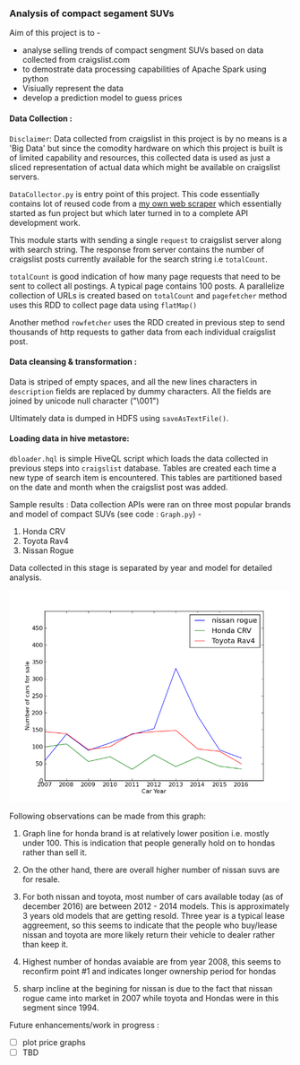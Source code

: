 ### Analysis of compact segament SUVs 
Aim of this project is to - 
- analyse selling trends of compact sengment SUVs based on data collected from craigslist.com
- to demostrate data processing capabilities of Apache Spark using python
- Visiually represent the data
- develop a prediction model to guess prices



#### Data Collection :
 
`Disclaimer`: Data collected from craigslist in this project is by no means is a 'Big Data' but since the comodity hardware on which this project is built is of limited capability and resources, this collected data is used as just a sliced representation of actual data which might be available on craigslist servers.

`DataCollector.py` is entry point of this project. This code essentially contains lot of reused code from  a [my own web scraper](https://github.com/Pushkr/CraigslistToCsv) which essentially started as fun project but which later turned in to 
a complete API development work. 

This module starts with sending a single `request` to craigslist server along with search string. The response from server contains the number of craigslist posts currently available for the search string i.e `totalCount`.

`totalCount` is good indication of how many page requests that need to be sent to collect all postings. A typical page contains 100 posts. A parallelize collection of URLs is created based on `totalCount` and `pagefetcher` method uses this RDD to collect page data using `flatMap()`

Another method `rowfetcher` uses the RDD created in previous step to send thousands of http requests to gather data from each individual craigslist post. 

#### Data cleansing & transformation :
Data is striped of empty spaces, and all the new lines characters in `description` fields are replaced by dummy characters.
All the fields are joined by unicode null character ("\001")

Ultimately data is dumped in HDFS using `saveAsTextFile()`.

#### Loading data in hive metastore:
`dbloader.hql` is simple HiveQL script which loads the data collected in previous steps into `craigslist` database.
Tables are created each time a new type of search item is encountered. 
This tables are partitioned based on the date and month when the craigslist post was added.


Sample results :
Data collection APIs were ran on three most popular brands and model of compact SUVs (see code : `Graph.py`) - 

1. Honda CRV
2. Toyota Rav4
3. Nissan Rogue

Data collected in this stage is separated by year and model for detailed analysis. 

![ScreenShot](https://github.com/Pushkr/Spark-Project/blob/master/images/image1.png)

Following observations can be made from this graph: 

1. Graph line for honda brand is at relatively lower position i.e. mostly under 100. This is indication that people generally hold on to hondas rather than sell it.

2. On the other hand, there are overall higher number of nissan suvs are for resale. 

3. For both nissan and toyota, most number of cars available today (as of december 2016) are between 2012 - 2014 models. This is approximately 3 years old models that are getting resold. Three year is a typical lease aggreement, so this seems to indicate that the people who buy/lease nissan and toyota are more likely return their vehicle to dealer rather than keep it.

4. Highest number of hondas avaiable are from year 2008, this seems to reconfirm point #1 and indicates longer ownership period for hondas

5. sharp incline at the begining for nissan is due to the fact that nissan rogue came into market in 2007 while toyota and Hondas were in this segment since 1994. 


Future enhancements/work in progress :

- [ ] plot price graphs
- [ ] TBD
